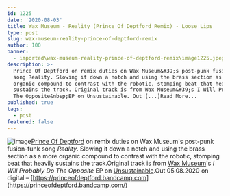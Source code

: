 ```yaml
---
id: 1225
date: '2020-08-03'
title: Wax Museum - Reality (Prince Of Deptford Remix) - Loose Lips
type: post
slug: wax-museum-reality-prince-of-deptford-remix
author: 100
banner:
  - imported\wax-museum-reality-prince-of-deptford-remix\image1225.jpeg
description: >-
  Prince Of Deptford on remix duties on Wax Museum&#39;s post-punk fusion-funk
  song Reality. Slowing it down a notch and using the brass section as a more
  organic compound to contrast with the robotic, stomping beat that heavily
  sustains the track. Original track is from Wax Museum&#39;s I Will Probably Do
  The Opposite&nbsp;EP on Unsustainable. Out [...]Read More...
published: true
tags:
  - post
featured: false
---
```

![image](../imported\wax-museum-reality-prince-of-deptford-remix\image1225.jpeg)[](https://unsustainable.bandcamp.com/)[Prince Of Deptford](https://princeofdeptford.bandcamp.com/) on remix duties on Wax Museum's post-punk fusion-funk song _Reality_. Slowing it down a notch and using the brass section as a more organic compound to contrast with the robotic, stomping beat that heavily sustains the track.Original track is from [Wax Museum](https://www.instagram.com/museum.of.wax.museum/)'s _I Will Probably Do The Opposite_ EP on [Unsustainable](https://unsustainable.bandcamp.com/).Out 05.08.2020 on digital – [](https://princeofdeptford.bandcamp.com/)[https://princeofdeptford.bandcamp.com](https://princeofdeptford.bandcamp.com/)